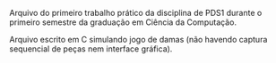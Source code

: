 Arquivo do primeiro trabalho prático da disciplina de PDS1 durante o primeiro semestre da graduação em Ciência da Computação.

Arquivo escrito em C simulando jogo de damas (não havendo captura sequencial de peças nem interface gráfica).
